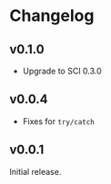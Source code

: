 # Changelog

## v0.1.0

- Upgrade to SCI 0.3.0

## v0.0.4

- Fixes for `try/catch`

## v0.0.1

Initial release.
